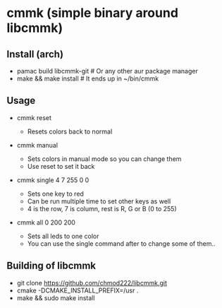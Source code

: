 # cmmk (simple binary around libcmmk)

## Install (arch)

* pamac build libcmmk-git # Or any other aur package manager
* make && make install    # It ends up in ~/bin/cmmk

## Usage

* cmmk reset
  * Resets colors back to normal

* cmmk manual
  * Sets colors in manual mode so you can change them
  * Use reset to set it back

* cmmk single 4 7 255 0 0
  * Sets one key to red
  * Can be run multiple time to set other keys as well
  * 4 is the row, 7 is column, rest is R, G or B (0 to 255)

* cmmk all 0 200 200
  * Sets all leds to one color
  * You can use the single command after to change some of them..

## Building of libcmmk

* git clone https://github.com/chmod222/libcmmk.git
* cmake -DCMAKE_INSTALL_PREFIX=/usr .
* make && sudo make install